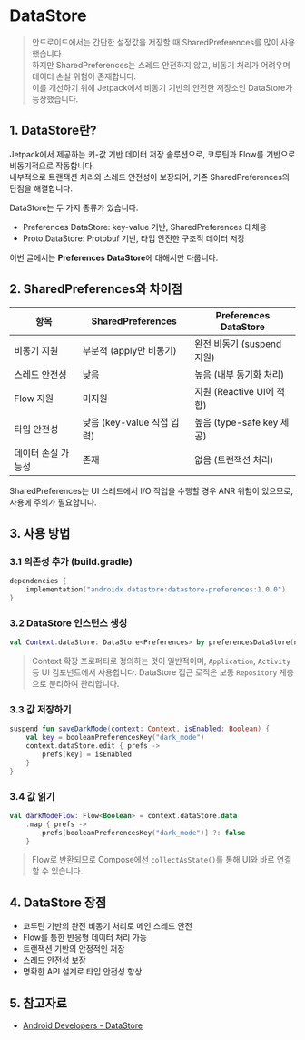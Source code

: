 # DataStore

> 안드로이드에서는 간단한 설정값을 저장할 때 SharedPreferences를 많이 사용했습니다.  
> 하지만 SharedPreferences는 스레드 안전하지 않고, 비동기 처리가 어려우며 데이터 손실 위험이 존재합니다.  
> 이를 개선하기 위해 Jetpack에서 비동기 기반의 안전한 저장소인 DataStore가 등장했습니다.  

## 1. DataStore란?

Jetpack에서 제공하는 키-값 기반 데이터 저장 솔루션으로, 코루틴과 Flow를 기반으로 비동기적으로 작동합니다.  
내부적으로 트랜잭션 처리와 스레드 안전성이 보장되어, 기존 SharedPreferences의 단점을 해결합니다.

DataStore는 두 가지 종류가 있습니다.

* Preferences DataStore: key-value 기반, SharedPreferences 대체용
* Proto DataStore: Protobuf 기반, 타입 안전한 구조적 데이터 저장

이번 글에서는 **Preferences DataStore**에 대해서만 다룹니다.

## 2. SharedPreferences와 차이점

| 항목         | SharedPreferences    | Preferences DataStore |
| ---------- | -------------------- | --------------------- |
| 비동기 지원     | 부분적 (apply만 비동기)     | 완전 비동기 (suspend 지원)   |
| 스레드 안전성    | 낮음                   | 높음 (내부 동기화 처리)        |
| Flow 지원    | 미지원                  | 지원 (Reactive UI에 적합)  |
| 타입 안전성     | 낮음 (key-value 직접 입력) | 높음 (type-safe key 제공) |
| 데이터 손실 가능성 | 존재                   | 없음 (트랜잭션 처리)          |

SharedPreferences는 UI 스레드에서 I/O 작업을 수행할 경우 ANR 위험이 있으므로, 사용에 주의가 필요합니다.

## 3. 사용 방법

### 3.1 의존성 추가 (build.gradle)

```kotlin
dependencies {
    implementation("androidx.datastore:datastore-preferences:1.0.0")
}
```

### 3.2 DataStore 인스턴스 생성

```kotlin
val Context.dataStore: DataStore<Preferences> by preferencesDataStore(name = "settings")
```

> Context 확장 프로퍼티로 정의하는 것이 일반적이며, `Application`, `Activity` 등 UI 컴포넌트에서 사용합니다.
> DataStore 접근 로직은 보통 `Repository` 계층으로 분리하여 관리합니다.

### 3.3 값 저장하기

```kotlin
suspend fun saveDarkMode(context: Context, isEnabled: Boolean) {
    val key = booleanPreferencesKey("dark_mode")
    context.dataStore.edit { prefs ->
        prefs[key] = isEnabled
    }
}
```

### 3.4 값 읽기

```kotlin
val darkModeFlow: Flow<Boolean> = context.dataStore.data
    .map { prefs ->
        prefs[booleanPreferencesKey("dark_mode")] ?: false
    }
```

> Flow로 반환되므로 Compose에선 `collectAsState()`를 통해 UI와 바로 연결할 수 있습니다.

## 4. DataStore 장점

* 코루틴 기반의 완전 비동기 처리로 메인 스레드 안전
* Flow를 통한 반응형 데이터 처리 가능
* 트랜잭션 기반의 안정적인 저장
* 스레드 안전성 보장
* 명확한 API 설계로 타입 안전성 향상

## 5. 참고자료

* [Android Developers - DataStore](https://developer.android.com/topic/libraries/architecture/datastore)
